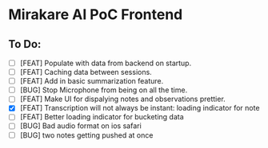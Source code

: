 # Mirakare AI PoC Frontend

## To Do:

- [ ] [FEAT] Populate with data from backend on startup.
- [ ] [FEAT] Caching data between sessions.
- [ ] [FEAT] Add in basic summarization feature.
- [ ] [BUG] Stop Microphone from being on all the time.
- [ ] [FEAT] Make UI for dispalying notes and observations prettier.
- [x] [FEAT] Transcription will not always be instant: loading indicator for note
- [ ] [FEAT] Better loading indicator for bucketing data
- [ ] [BUG] Bad audio format on ios safari
- [ ] [BUG] two notes getting pushed at once
